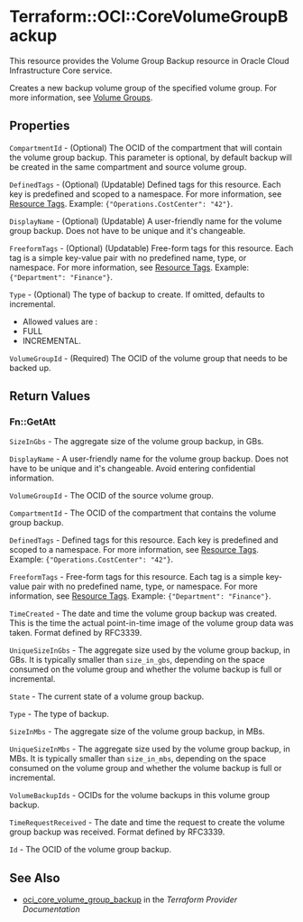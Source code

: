 # Terraform::OCI::CoreVolumeGroupBackup

This resource provides the Volume Group Backup resource in Oracle Cloud Infrastructure Core service.

Creates a new backup volume group of the specified volume group.
For more information, see [Volume Groups](https://docs.cloud.oracle.com/iaas/Content/Block/Concepts/volumegroups.htm).

## Properties

`CompartmentId` - (Optional) The OCID of the compartment that will contain the volume group backup. This parameter is optional, by default backup will be created in the same compartment and source volume group.

`DefinedTags` - (Optional) (Updatable) Defined tags for this resource. Each key is predefined and scoped to a namespace. For more information, see [Resource Tags](https://docs.cloud.oracle.com/iaas/Content/General/Concepts/resourcetags.htm).  Example: `{"Operations.CostCenter": "42"}`.

`DisplayName` - (Optional) (Updatable) A user-friendly name for the volume group backup. Does not have to be unique and it's changeable.

`FreeformTags` - (Optional) (Updatable) Free-form tags for this resource. Each tag is a simple key-value pair with no predefined name, type, or namespace. For more information, see [Resource Tags](https://docs.cloud.oracle.com/iaas/Content/General/Concepts/resourcetags.htm).  Example: `{"Department": "Finance"}`.

`Type` - (Optional) The type of backup to create. If omitted, defaults to incremental.
* Allowed values are :
* FULL
* INCREMENTAL.

`VolumeGroupId` - (Required) The OCID of the volume group that needs to be backed up.


## Return Values

### Fn::GetAtt

`SizeInGbs` - The aggregate size of the volume group backup, in GBs.

`DisplayName` - A user-friendly name for the volume group backup. Does not have to be unique and it's changeable. Avoid entering confidential information.

`VolumeGroupId` - The OCID of the source volume group.

`CompartmentId` - The OCID of the compartment that contains the volume group backup.

`DefinedTags` - Defined tags for this resource. Each key is predefined and scoped to a namespace. For more information, see [Resource Tags](https://docs.cloud.oracle.com/iaas/Content/General/Concepts/resourcetags.htm).  Example: `{"Operations.CostCenter": "42"}`.

`FreeformTags` - Free-form tags for this resource. Each tag is a simple key-value pair with no predefined name, type, or namespace. For more information, see [Resource Tags](https://docs.cloud.oracle.com/iaas/Content/General/Concepts/resourcetags.htm).  Example: `{"Department": "Finance"}`.

`TimeCreated` - The date and time the volume group backup was created. This is the time the actual point-in-time image of the volume group data was taken. Format defined by RFC3339.

`UniqueSizeInGbs` - The aggregate size used by the volume group backup, in GBs.  It is typically smaller than `size_in_gbs`, depending on the space consumed on the volume group and whether the volume backup is full or incremental.

`State` - The current state of a volume group backup.

`Type` - The type of backup.

`SizeInMbs` - The aggregate size of the volume group backup, in MBs.

`UniqueSizeInMbs` - The aggregate size used by the volume group backup, in MBs.  It is typically smaller than `size_in_mbs`, depending on the space consumed on the volume group and whether the volume backup is full or incremental.

`VolumeBackupIds` - OCIDs for the volume backups in this volume group backup.

`TimeRequestReceived` - The date and time the request to create the volume group backup was received. Format defined by RFC3339.

`Id` - The OCID of the volume group backup.

## See Also

* [oci_core_volume_group_backup](https://www.terraform.io/docs/providers/oci/r/core_volume_group_backup.html) in the _Terraform Provider Documentation_